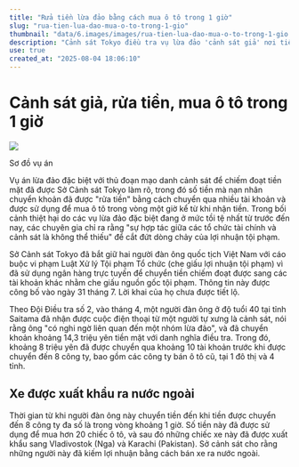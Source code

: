 ```yaml
---
title: "Rửa tiền lừa đảo bằng cách mua ô tô trong 1 giờ"
slug: "rua-tien-lua-dao-mua-o-to-trong-1-gio"
thumbnail: "data/6.images/images/rua-tien-lua-dao-mua-o-to-trong-1-gio.webp"
description: "Cảnh sát Tokyo điều tra vụ lừa đảo 'cảnh sát giả' nơi tiền bị rửa qua nhiều tài khoản để mua xe ô tô trong vòng một giờ, sau đó xuất khẩu ra nước ngoài. Hai người Việt bị bắt."
use: true
created_at: "2025-08-04 18:06:10"
---
```


# Cảnh sát giả, rửa tiền, mua ô tô trong 1 giờ

![](/images/20250804-00000005-asahi-000-1-view.webp)

Sơ đồ vụ án

Vụ án lừa đảo đặc biệt với thủ đoạn mạo danh cảnh sát để chiếm đoạt tiền mặt đã được Sở Cảnh sát Tokyo làm rõ, trong đó số tiền mà nạn nhân chuyển khoản đã được "rửa tiền" bằng cách chuyển qua nhiều tài khoản và được sử dụng để mua ô tô trong vòng một giờ kể từ khi nhận tiền. Trong bối cảnh thiệt hại do các vụ lừa đảo đặc biệt đang ở mức tồi tệ nhất từ trước đến nay, các chuyên gia chỉ ra rằng "sự hợp tác giữa các tổ chức tài chính và cảnh sát là không thể thiếu" để cắt đứt dòng chảy của lợi nhuận tội phạm.

Sở Cảnh sát Tokyo đã bắt giữ hai người đàn ông quốc tịch Việt Nam với cáo buộc vi phạm Luật Xử lý Tội phạm Tổ chức (che giấu lợi nhuận tội phạm) vì đã sử dụng ngân hàng trực tuyến để chuyển tiền chiếm đoạt được sang các tài khoản khác nhằm che giấu nguồn gốc tội phạm. Thông tin này được công bố vào ngày 31 tháng 7. Lời khai của họ chưa được tiết lộ.

Theo Đội Điều tra số 2, vào tháng 4, một người đàn ông ở độ tuổi 40 tại tỉnh Saitama đã nhận được cuộc điện thoại từ một người tự xưng là cảnh sát, nói rằng ông "có nghi ngờ liên quan đến một nhóm lừa đảo", và đã chuyển khoản khoảng 14,3 triệu yên tiền mặt với danh nghĩa điều tra. Trong đó, khoảng 8 triệu yên đã được chuyển qua khoảng 10 tài khoản trước khi được chuyển đến 8 công ty, bao gồm các công ty bán ô tô cũ, tại 1 đô thị và 4 tỉnh.

## Xe được xuất khẩu ra nước ngoài

Thời gian từ khi người đàn ông này chuyển tiền đến khi tiền được chuyển đến 8 công ty đa số là trong vòng khoảng 1 giờ. Số tiền này đã được sử dụng để mua hơn 20 chiếc ô tô, và sau đó những chiếc xe này đã được xuất khẩu sang Vladivostok (Nga) và Karachi (Pakistan). Sở cảnh sát cho rằng những người này đã kiếm lợi nhuận bằng cách bán xe ra nước ngoài.